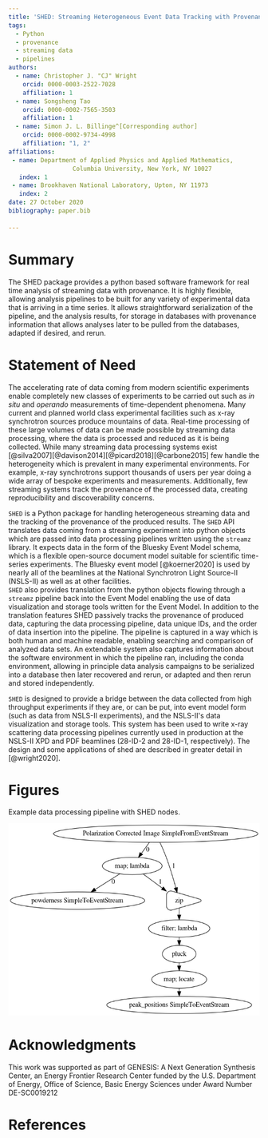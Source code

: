 ```yaml
---
title: 'SHED: Streaming Heterogeneous Event Data Tracking with Provenance'
tags:
  - Python
  - provenance
  - streaming data
  - pipelines
authors:
  - name: Christopher J. "CJ" Wright
    orcid: 0000-0003-2522-7028
    affiliation: 1
  - name: Songsheng Tao
    orcid: 0000-0002-7565-3503
    affiliation: 1
  - name: Simon J. L. Billinge^[Corresponding author]
    orcid: 0000-0002-9734-4998
    affiliation: "1, 2"
affiliations:
 - name: Department of Applied Physics and Applied Mathematics, 
                  Columbia University, New York, NY 10027
   index: 1
 - name: Brookhaven National Laboratory, Upton, NY 11973
   index: 2
date: 27 October 2020
bibliography: paper.bib

---
```

# Summary

The SHED package provides a python based software framework for 
real time analysis of streaming data with provenance.  It is highly
flexible, allowing analysis pipelines to be built for any variety of
experimental data that is arriving in a time series.  It allows straightforward
serialization of the pipeline, and the analysis results, for storage in databases
with provenance information that allows analyses later to be pulled from the databases,
adapted if desired, and rerun.

# Statement of Need

The accelerating rate of data coming from modern scientific experiments
enable completely new classes of experiments to be carried out such as
*in situ* and *operando* measurements of time-dependent phenomena.
Many current and planned world class experimental facilities such as
x-ray synchrotron sources produce mountains of data.
Real-time processing of these large volumes of data can be made possible by streaming
data processing, where the data is processed and reduced as it is being collected.
While many streaming data processing systems exist [@silva2007][@davison2014][@picard2018][@carbone2015] 
few handle the heterogeneity which is prevalent in many experimental environments.  For
example, x-ray synchrotrons support thousands of users per year doing a wide
array of bespoke experiments and measurements.
Additionally, few streaming systems track the provenance of the processed
data, creating reproducibility and discoverability concerns.

``SHED`` is a Python package for handling heterogeneous streaming data and
the tracking of the provenance of the produced results.
The ``SHED`` API translates data coming from a streaming experiment
into python objects
which are passed into data processing pipelines written using the ``streamz``
library.  It expects data in the form of the Bluesky Event Model schema,
which is a flexible open-source document model suitable for scientific
time-series experiments.  The Bluesky event model [@koerner2020] is 
used by nearly all of the beamlines at the National Synchrotron Light Source-II 
(NSLS-II) as well as at other facilities.  
``SHED`` also provides translation from the python objects flowing through
a ``streamz`` pipeline back into the Event Model enabling the use of data visualization
and storage tools written for the Event Model.
In addition to the translation features SHED passively tracks the provenance
of produced data, capturing the data processing pipeline, data unique IDs,
and the order of data insertion into the pipeline.
The pipeline is captured in a way which is both human and machine readable,
enabling searching and comparison of analyzed data sets.
An extendable system also captures information about the software environment
in which the pipeline ran, including the conda environment, allowing in principle
data analysis campaigns to be serialized into a database then later 
recovered and rerun, or adapted and then rerun and stored independently.

``SHED`` is designed to provide a bridge between the data collected from 
high throughput experiments if they are, or can be put, into event model form
(such as data from NSLS-II experiments),
and the NSLS-II's data visualization and storage tools.
This system has been used to write x-ray scattering data processing 
pipelines currently used in production at the NSLS-II XPD and PDF beamlines
(28-ID-2 and 28-ID-1, respectively).  The design and some applications of
shed are described in greater detail in [@wright2020].

# Figures

Example data processing pipeline with SHED nodes.

![example pipeline](tracking.png)

# Acknowledgments

This work was supported as part of GENESIS: A Next Generation Synthesis Center, 
an Energy Frontier Research Center funded by the U.S. Department of Energy, 
Office of Science, Basic Energy Sciences under Award Number DE-SC0019212

# References


